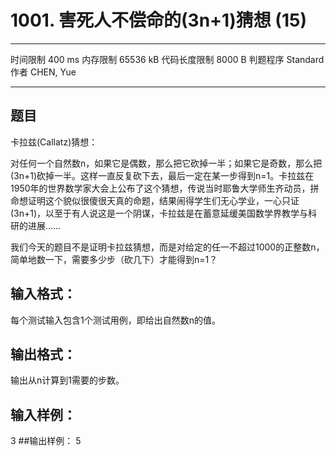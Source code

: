 ﻿# 1001. 害死人不偿命的(3n+1)猜想 (15)
---

时间限制
400 ms
内存限制
65536 kB
代码长度限制
8000 B
判题程序
Standard
作者
CHEN, Yue

---
## 题目
卡拉兹(Callatz)猜想：

对任何一个自然数n，如果它是偶数，那么把它砍掉一半；如果它是奇数，那么把(3n+1)砍掉一半。这样一直反复砍下去，最后一定在某一步得到n=1。卡拉兹在1950年的世界数学家大会上公布了这个猜想，传说当时耶鲁大学师生齐动员，拼命想证明这个貌似很傻很天真的命题，结果闹得学生们无心学业，一心只证(3n+1)，以至于有人说这是一个阴谋，卡拉兹是在蓄意延缓美国数学界教学与科研的进展……

我们今天的题目不是证明卡拉兹猜想，而是对给定的任一不超过1000的正整数n，简单地数一下，需要多少步（砍几下）才能得到n=1？

## 输入格式：
每个测试输入包含1个测试用例，即给出自然数n的值。

## 输出格式：
输出从n计算到1需要的步数。

## 输入样例：
3
##输出样例：
5